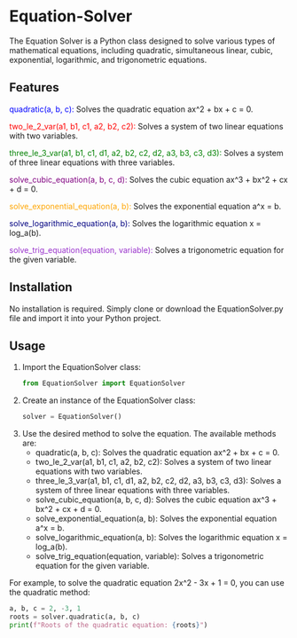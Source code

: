 # Equation-Solver
The Equation Solver is a Python class designed to solve various types of mathematical equations, including quadratic, simultaneous linear, cubic, exponential, logarithmic, and trigonometric equations.

  ## Features

<span style="color:blue">quadratic(a, b, c):</span> Solves the quadratic equation ax^2 + bx + c = 0.

<span style="color:red">two_le_2_var(a1, b1, c1, a2, b2, c2):</span> Solves a system of two linear equations with two variables.

<span style="color:green">three_le_3_var(a1, b1, c1, d1, a2, b2, c2, d2, a3, b3, c3, d3):</span> Solves a system of three linear equations with three variables.

<span style="color:purple">solve_cubic_equation(a, b, c, d):</span> Solves the cubic equation ax^3 + bx^2 + cx + d = 0.

<span style="color:orange">solve_exponential_equation(a, b):</span> Solves the exponential equation a^x = b.

<span style="color:navy">solve_logarithmic_equation(a, b):</span> Solves the logarithmic equation x = log_a(b).

<span style="color:darkorchid">solve_trig_equation(equation, variable):</span> Solves a trigonometric equation for the given variable.


## Installation
No installation is required. Simply clone or download the EquationSolver.py file and import it into your Python project.

## Usage
1. Import the EquationSolver class:
   ```python
   from EquationSolver import EquationSolver

2. Create an instance of the EquationSolver class:
   ```python
   solver = EquationSolver()
3. Use the desired method to solve the equation. The available methods are:
   *  quadratic(a, b, c): Solves the quadratic equation ax^2 + bx + c = 0.
   *  two_le_2_var(a1, b1, c1, a2, b2, c2): Solves a system of two linear equations with two variables.
   *  three_le_3_var(a1, b1, c1, d1, a2, b2, c2, d2, a3, b3, c3, d3): Solves a system of three linear equations with three variables.
   *  solve_cubic_equation(a, b, c, d): Solves the cubic equation ax^3 + bx^2 + cx + d = 0.
   *  solve_exponential_equation(a, b): Solves the exponential equation a^x = b.
   *  solve_logarithmic_equation(a, b): Solves the logarithmic equation x = log_a(b).
   *  solve_trig_equation(equation, variable): Solves a trigonometric equation for the given variable.
  
  For example, to solve the quadratic equation 2x^2 - 3x + 1 = 0, you can use the quadratic method:
  ```python
a, b, c = 2, -3, 1
roots = solver.quadratic(a, b, c)
print(f"Roots of the quadratic equation: {roots}")

